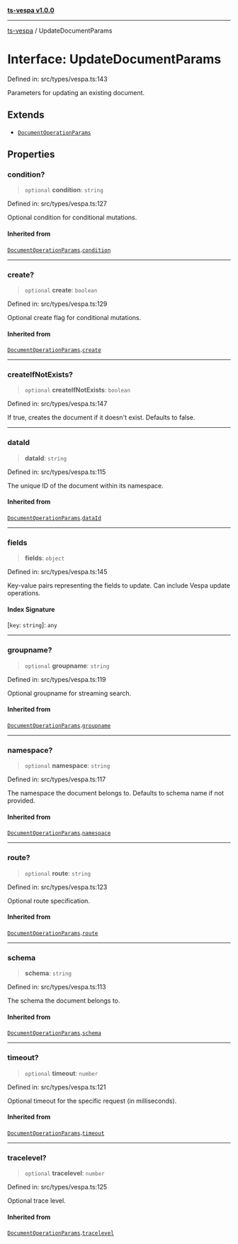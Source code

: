 [**ts-vespa v1.0.0**](../README.md)

***

[ts-vespa](../README.md) / UpdateDocumentParams

# Interface: UpdateDocumentParams

Defined in: src/types/vespa.ts:143

Parameters for updating an existing document.

## Extends

- [`DocumentOperationParams`](DocumentOperationParams.md)

## Properties

### condition?

> `optional` **condition**: `string`

Defined in: src/types/vespa.ts:127

Optional condition for conditional mutations.

#### Inherited from

[`DocumentOperationParams`](DocumentOperationParams.md).[`condition`](DocumentOperationParams.md#condition)

***

### create?

> `optional` **create**: `boolean`

Defined in: src/types/vespa.ts:129

Optional create flag for conditional mutations.

#### Inherited from

[`DocumentOperationParams`](DocumentOperationParams.md).[`create`](DocumentOperationParams.md#create)

***

### createIfNotExists?

> `optional` **createIfNotExists**: `boolean`

Defined in: src/types/vespa.ts:147

If true, creates the document if it doesn't exist. Defaults to false.

***

### dataId

> **dataId**: `string`

Defined in: src/types/vespa.ts:115

The unique ID of the document within its namespace.

#### Inherited from

[`DocumentOperationParams`](DocumentOperationParams.md).[`dataId`](DocumentOperationParams.md#dataid)

***

### fields

> **fields**: `object`

Defined in: src/types/vespa.ts:145

Key-value pairs representing the fields to update. Can include Vespa update operations.

#### Index Signature

\[`key`: `string`\]: `any`

***

### groupname?

> `optional` **groupname**: `string`

Defined in: src/types/vespa.ts:119

Optional groupname for streaming search.

#### Inherited from

[`DocumentOperationParams`](DocumentOperationParams.md).[`groupname`](DocumentOperationParams.md#groupname)

***

### namespace?

> `optional` **namespace**: `string`

Defined in: src/types/vespa.ts:117

The namespace the document belongs to. Defaults to schema name if not provided.

#### Inherited from

[`DocumentOperationParams`](DocumentOperationParams.md).[`namespace`](DocumentOperationParams.md#namespace)

***

### route?

> `optional` **route**: `string`

Defined in: src/types/vespa.ts:123

Optional route specification.

#### Inherited from

[`DocumentOperationParams`](DocumentOperationParams.md).[`route`](DocumentOperationParams.md#route)

***

### schema

> **schema**: `string`

Defined in: src/types/vespa.ts:113

The schema the document belongs to.

#### Inherited from

[`DocumentOperationParams`](DocumentOperationParams.md).[`schema`](DocumentOperationParams.md#schema)

***

### timeout?

> `optional` **timeout**: `number`

Defined in: src/types/vespa.ts:121

Optional timeout for the specific request (in milliseconds).

#### Inherited from

[`DocumentOperationParams`](DocumentOperationParams.md).[`timeout`](DocumentOperationParams.md#timeout)

***

### tracelevel?

> `optional` **tracelevel**: `number`

Defined in: src/types/vespa.ts:125

Optional trace level.

#### Inherited from

[`DocumentOperationParams`](DocumentOperationParams.md).[`tracelevel`](DocumentOperationParams.md#tracelevel)
